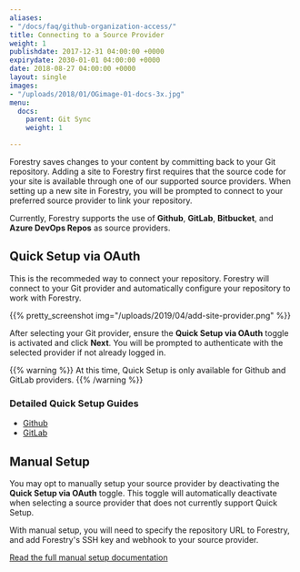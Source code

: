 ```yaml
---
aliases:
- "/docs/faq/github-organization-access/"
title: Connecting to a Source Provider
weight: 1
publishdate: 2017-12-31 04:00:00 +0000
expirydate: 2030-01-01 04:00:00 +0000
date: 2018-08-27 04:00:00 +0000
layout: single
images:
- "/uploads/2018/01/OGimage-01-docs-3x.jpg"
menu:
  docs:
    parent: Git Sync
    weight: 1

---
```

Forestry saves changes to your content by committing back to your Git repository. Adding a site to Forestry first requires that the source code for your site is available through one of our supported source providers. When setting up a new site in Forestry, you will be prompted to connect to your preferred source provider to link your repository.

Currently, Forestry supports the use of **Github**, **GitLab**, **Bitbucket**, and **Azure DevOps Repos** as source providers.

## Quick Setup via OAuth

This is the recommeded way to connect your repository. Forestry will connect to your Git provider and automatically configure your repository to work with Forestry.

{{% pretty_screenshot img="/uploads/2019/04/add-site-provider.png" %}}

After selecting your Git provider, ensure the **Quick Setup via OAuth** toggle is activated and click **Next**. You will be prompted to authenticate with the selected provider if not already logged in.

{{% warning %}}
At this time, Quick Setup is only available for Github and GitLab providers.
{{% /warning %}}

### Detailed Quick Setup Guides

* [Github](/docs/git-sync/github/)
* [GitLab](/docs/git-sync/gitlab/)

## Manual Setup

You may opt to manually setup your source provider by deactivating the **Quick Setup via OAuth** toggle. This toggle will automatically deactivate when selecting a source provider that does not currently support Quick Setup.

With manual setup, you will need to specify the repository URL to Forestry, and add Forestry's SSH key and webhook to your source provider.

[Read the full manual setup documentation](/docs/git-sync/manual-setup/)
